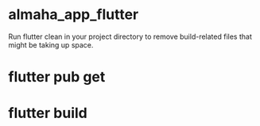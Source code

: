 # almaha_app_flutter
Run flutter clean in your project directory to remove build-related files that might be taking up space.
# flutter pub get
# flutter build
